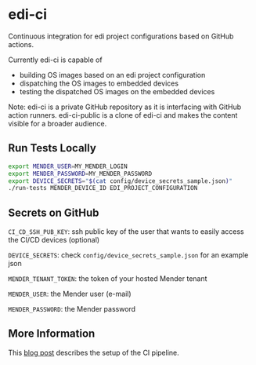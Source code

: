 # edi-ci

Continuous integration for edi project configurations based on GitHub actions.

Currently edi-ci is capable of

- building OS images based on an edi project configuration
- dispatching the OS images to embedded devices
- testing the dispatched OS images on the embedded devices


Note: edi-ci is a private GitHub repository as it is interfacing with GitHub action runners.
edi-ci-public is a clone of edi-ci and makes the content visible for a broader audience.

## Run Tests Locally

``` bash
export MENDER_USER=MY_MENDER_LOGIN
export MENDER_PASSWORD=MY_MENDER_PASSWORD
export DEVICE_SECRETS="$(cat config/device_secrets_sample.json)"
./run-tests MENDER_DEVICE_ID EDI_PROJECT_CONFIGURATION
```

## Secrets on GitHub


`CI_CD_SSH_PUB_KEY`: ssh public key of the user that wants to easily access the CI/CD devices (optional)

`DEVICE_SECRETS`: check `config/device_secrets_sample.json` for an example json

`MENDER_TENANT_TOKEN`: the token of your hosted Mender tenant

`MENDER_USER`: the Mender user (e-mail)

`MENDER_PASSWORD`: the Mender password

## More Information

This [blog post](https://www.get-edi.io/Building-and-Testing-OS-Images-with-GitHub-Actions/) describes
the setup of the CI pipeline.
